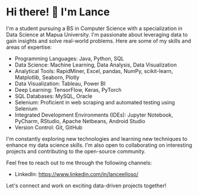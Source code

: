 # Hi there! 👋 I'm Lance

I'm a student pursuing a BS in Computer Science with a specialization in Data Science at Mapua University. I'm passionate about leveraging data to gain insights and solve real-world problems. Here are some of my skills and areas of expertise:

- Programming Languages: Java, Python, SQL
- Data Science: Machine Learning, Data Analysis, Data Visualization
- Analytical Tools: RapidMiner, Excel, pandas, NumPy, scikit-learn, Matplotlib, Seaborn, Plotly
- Data Visualization: Tableau, Power BI
- Deep Learning: TensorFlow, Keras, PyTorch
- SQL Databases: MySQL, Oracle
- Selenium: Proficient in web scraping and automated testing using Selenium
- Integrated Development Environments (IDEs): Jupyter Notebook, PyCharm, RStudio, Apache Netbeans, Android Studio
- Version Control: Git, GitHub


I'm constantly exploring new technologies and learning new techniques to enhance my data science skills. I'm also open to collaborating on interesting projects and contributing to the open-source community.

Feel free to reach out to me through the following channels:

- LinkedIn: https://www.linkedin.com/in/lanceelloso/

Let's connect and work on exciting data-driven projects together!


<!--
**lanceasher09/lanceasher09** is a ✨ _special_ ✨ repository because its `README.md` (this file) appears on your GitHub profile.

Here are some ideas to get you started:

- 🔭 I’m currently working on ...
- 🌱 I’m currently learning ...
- 👯 I’m looking to collaborate on ...
- 🤔 I’m looking for help with ...
- 💬 Ask me about ...
- 📫 How to reach me: ...
- 😄 Pronouns: ...
- ⚡ Fun fact: ...
-->
